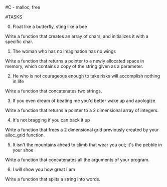 #C - malloc, free


#TASKS

0. Float like a butterfly, sting like a bee

 Write a function that creates an array of chars, and initializes it with a specific char.

1. The woman who has no imagination has no wings

 Write a function that returns a pointer to a newly allocated space in memory, which contains a copy of the string given as a parameter.

2. He who is not courageous enough to take risks will accomplish nothing in life

 Write a function that concatenates two strings.

3. If you even dream of beating me you'd better wake up and apologize

 Write a function that returns a pointer to a 2 dimensional array of integers.

4. It's not bragging if you can back it up

 Write a function that frees a 2 dimensional grid previously created by your alloc_grid function.

5. It isn't the mountains ahead to climb that wear you out; it's the pebble in your shoe

 Write a function that concatenates all the arguments of your program.

6. I will show you how great I am

 Write a function that splits a string into words.
